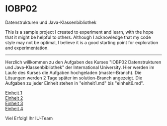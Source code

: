 # IOBP02
Datenstrukturen und Java-Klassenbibliothek

This is a sample project I created to experiment and learn, with the hope that it might be helpful to others. Although I acknowledge that my code style may not be optimal, I believe it is a good starting point for exploration and experimentation.

---

Herzlich willkommen zu den Aufgaben des Kurses "IOBP02 Datenstrukturen und Java-Klassenbibliothek" der International University. Hier werden im Laufe des Kurses die Aufgaben hochgeladen (master-Branch). Die Lösungen werden 2 Tage später im solution-Branch angezeigt. Die Aufgaben zu jeder Einheit stehen in "einheit1.md" bis "einheit6.md".

[Einheit 1](einheit1.md)  
[Einheit 2](einheit2.md)  
[Einheit 3](einheit3.md)  
[Einheit 4](einheit4.md)

Viel Erfolg!
Ihr IU-Team
